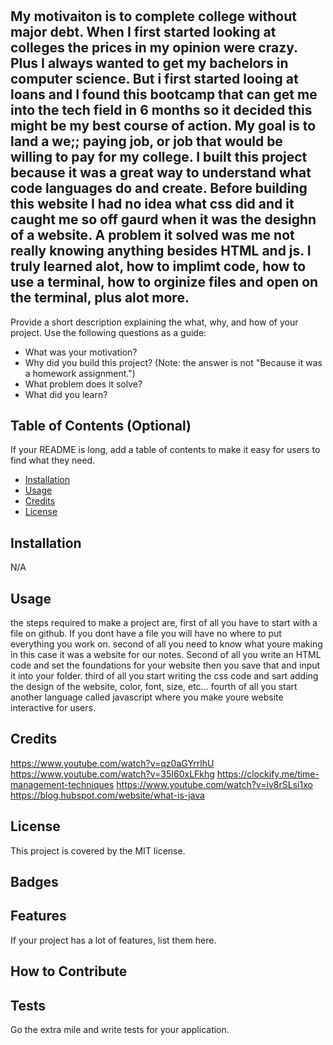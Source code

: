 # <preworkStudyGuideWebpage>

## My motivaiton is to complete college without major debt. When I first started looking at colleges the prices in my opinion were crazy. Plus I always wanted to get my bachelors in computer science. But i first  started looing at loans and I found this bootcamp that can get me into the tech field in 6 months so it decided this might be my best course of action. My goal is to land a we;; paying job, or job that would be willing to pay for my college. I built this project because it was a great way to understand what code languages do and create. Before building this website I had no idea what css did and it caught me so off gaurd when it was the desighn of a website. A problem it solved was me not really knowing anything besides HTML and js. I truly learned alot, how to implimt code, how to use a terminal, how to orginize files and open on the terminal, plus alot more.

Provide a short description explaining the what, why, and how of your project. Use the following questions as a guide:

- What was your motivation?
- Why did you build this project? (Note: the answer is not "Because it was a homework assignment.")
- What problem does it solve?
- What did you learn?

## Table of Contents (Optional)

If your README is long, add a table of contents to make it easy for users to find what they need.

- [Installation](#installation)
- [Usage](#usage)
- [Credits](#credits)
- [License](#license)

## Installation
N/A 
## Usage
the steps required to make a project are, first of all you have to start with a file on github. If you dont have a file you will have no where to put everything you work on. second of all you need to know what youre making in this case it was a website for our notes. Second of all you write an HTML code and set the foundations for your website then you save that and input it into your folder. third of all you start writing the css code and sart adding the design of the website, color, font, size, etc... fourth of all you start another language called javascript where you make youre website interactive for users.



## Credits
https://www.youtube.com/watch?v=qz0aGYrrlhU
https://www.youtube.com/watch?v=35I60xLFkhg
https://clockify.me/time-management-techniques
https://www.youtube.com/watch?v=iv8rSLsi1xo
https://blog.hubspot.com/website/what-is-java


## License

This project is covered by the MIT license.

## Badges


## Features

If your project has a lot of features, list them here.

## How to Contribute



## Tests

Go the extra mile and write tests for your application.